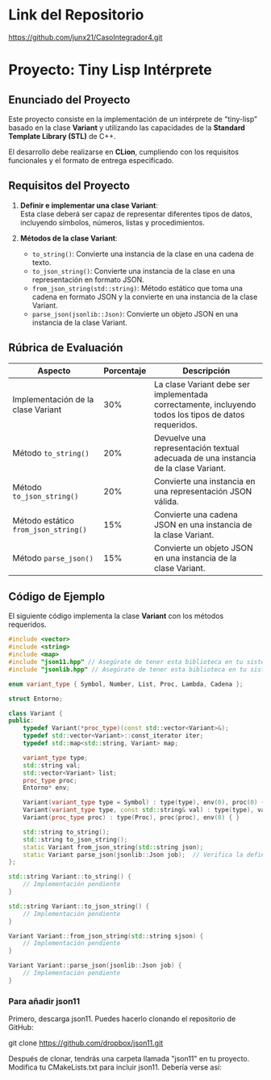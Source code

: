 # Link del Repositorio 


https://github.com/junx21/CasoIntegrador4.git


# Proyecto: Tiny Lisp Intérprete

## Enunciado del Proyecto  

Este proyecto consiste en la implementación de un intérprete de "tiny-lisp" basado en la clase **Variant** y utilizando las capacidades de la **Standard Template Library (STL)** de C++.  

El desarrollo debe realizarse en **CLion**, cumpliendo con los requisitos funcionales y el formato de entrega especificado.  

## Requisitos del Proyecto  

1. **Definir e implementar una clase Variant**:  
   Esta clase deberá ser capaz de representar diferentes tipos de datos, incluyendo símbolos, números, listas y procedimientos.  

2. **Métodos de la clase Variant**:  
   - `to_string()`: Convierte una instancia de la clase en una cadena de texto.  
   - `to_json_string()`: Convierte una instancia de la clase en una representación en formato JSON.  
   - `from_json_string(std::string)`: Método estático que toma una cadena en formato JSON y la convierte en una instancia de la clase Variant.  
   - `parse_json(jsonlib::Json)`: Convierte un objeto JSON en una instancia de la clase Variant.  

## Rúbrica de Evaluación  

| **Aspecto**                       | **Porcentaje** | **Descripción**                                                                                                                                               |  
|------------------------------------|----------------|---------------------------------------------------------------------------------------------------------------------------------------------------------------|  
| Implementación de la clase Variant | 30%            | La clase Variant debe ser implementada correctamente, incluyendo todos los tipos de datos requeridos.                                                          |  
| Método `to_string()`               | 20%            | Devuelve una representación textual adecuada de una instancia de la clase Variant.                                                                             |  
| Método `to_json_string()`          | 20%            | Convierte una instancia en una representación JSON válida.                                                                                                     |  
| Método estático `from_json_string()`| 15%           | Convierte una cadena JSON en una instancia de la clase Variant.                                                                                                |  
| Método `parse_json()`              | 15%            | Convierte un objeto JSON en una instancia de la clase Variant.                                                                                                 |  

## Código de Ejemplo  

El siguiente código implementa la clase **Variant** con los métodos requeridos.  

```cpp
#include <vector>
#include <string>
#include <map>
#include "json11.hpp" // Asegúrate de tener esta biblioteca en tu sistema
#include "jsonlib.hpp" // Asegúrate de tener esta biblioteca en tu sistema

enum variant_type { Symbol, Number, List, Proc, Lambda, Cadena };

struct Entorno;

class Variant {
public:
    typedef Variant(*proc_type)(const std::vector<Variant>&);
    typedef std::vector<Variant>::const_iterator iter;
    typedef std::map<std::string, Variant> map;

    variant_type type;
    std::string val;
    std::vector<Variant> list;
    proc_type proc;
    Entorno* env;

    Variant(variant_type type = Symbol) : type(type), env(0), proc(0) { }
    Variant(variant_type type, const std::string& val) : type(type), val(val), env(0), proc(0) { }
    Variant(proc_type proc) : type(Proc), proc(proc), env(0) { }

    std::string to_string();
    std::string to_json_string();
    static Variant from_json_string(std::string json);
    static Variant parse_json(jsonlib::Json job);  // Verifica la definición correcta de la función
};

std::string Variant::to_string() {
    // Implementación pendiente
}

std::string Variant::to_json_string() {
    // Implementación pendiente
}

Variant Variant::from_json_string(std::string sjson) {
    // Implementación pendiente
}

Variant Variant::parse_json(jsonlib::Json job) {
    // Implementación pendiente
}
```

### Para añadir json11

Primero, descarga json11. Puedes hacerlo clonando el repositorio de GitHub:

git clone https://github.com/dropbox/json11.git

Después de clonar, tendrás una carpeta llamada "json11" en tu proyecto.
Modifica tu CMakeLists.txt para incluir json11. Debería verse así:
